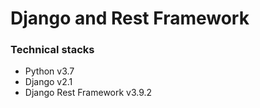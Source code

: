 # Django and Rest Framework

### Technical stacks
+ Python v3.7
+ Django v2.1
+ Django Rest Framework v3.9.2


